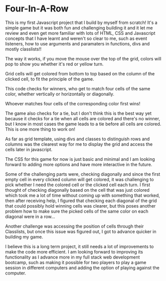 # Four-In-A-Row

This is my first Javascript project that I build by myself from scratch! It's a simple game but it was both fun and challenging building it and it let me review and even get more familiar with lots of HTML, CSS and Javascript concepts that I have learnt and weren't so clear to me, such as event listeners, how to use arguments and paramaters in functions, divs and mostly classlists!! 

The way it works, if you move the mouse over the top of the grid, colors will pop to show you whether it's red or yellow turn.

Grid cells will get colored from bottom to top based on the column of the clicked cell, to fit the principle of the game. 

This code checks for winners, who get to match four cells of the same color, whether vertically or horizontally or diagonally. 

Whoever matches four cells of the corresponding color first wins!

The game also checks for a tie, but I don't think this is the best way yet because it checks for a tie when all cells are colored and there's no winner, but I know in most cases the game leads to a tie before all cells are colored. This is one more thing to work on! 

As far as grid template, using divs and classes to distinguish rows and columns was the clearest way for me to display the grid and access the cells later in javascript. 

The CSS for this game for now is just basic and minimal and I am looking forward to adding more options and have more interactive in the future.

Some of the challenging parts were, checking diagonally and since the first empty cell in every clicked column will get colored, it was challenging to pick whether I need the colored cell or the clicked cell each turn. I first thought of checking diagonally based on the cell that was just colored which took me a lot of time without coming up with something that worked, then after receiving help, I figured that checking each diagonal of the grid that could possibly hold winning cells was clearer, but this poses another problem how to make sure the picked cells of the same color on each diagonal were in a row...

Another challenge was accessing the position of cells through their Classlists, but once this issue was figured out, I got to advance quicker in building my game. 

I believe this is a long term project, it still needs a lot of improvements to make the code more efficient. I am looking forward to improving its functionality as I advance more in my full stack web development bootcamp, such as making it possible for two players to play a game session in different computers and adding the option of playing against the computer. 
